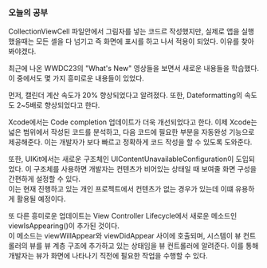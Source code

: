 ### 오늘의 공부

CollectionViewCell 파일안에서 그림자를 넣는 코드르 작성했지만, 실제로 앱을 실행했을때는 모든 셀을 다 넘기고 즉 화면에 표시를 하고 나서 적용이 되었다. 이유를 찾아봐야겠다.<br>

최근에 나온 WWDC23의 "What's New" 영상들을 보면서 새로운 내용들을 학습했다. 이 중에서도 몇 가지 흥미로운 내용들이 있었다.<br>

먼저, 캘린더 계산 속도가 20% 향상되었다고 알려졌다. 또한, Dateformatting의 속도도 2~5배로 향상되었다고 한다.<br>

Xcode에서는 Code completion 업데이트가 더욱 개선되었다고 한다. 이제 Xcode는 넓은 범위에서 작성된 코드를 분석하고, 다음 코드에 필요한 부분을 자동완성 기능으로 제공해준다. 이는 개발자가 보다 빠르고 정확하게 코드 작성을 할 수 있도록 도와준다.<br>

또한, UIKit에서는 새로운 구조체인 UIContentUnavailableConfiguration이 도입되었다. 이 구조체를 사용하면 개발자는 컨텐츠가 비어있는 상태일 때 보여줄 화면 구성을 간편하게 설정할 수 있다.<br>
이는 현재 진행하고 있는 개인 프로젝트에서 컨텐츠가 없는 경우가 있는데 이떄 유용하게 활용될 예정이다.<br>

또 다른 흥미로운 업데이트는 View Controller Lifecycle에서 새로운 메소드인 viewIsAppearing()이 추가된 것이다.<br>
이 메소드는 viewWillAppear와 viewDidAppear 사이에 호출되며, 시스템이 뷰 컨트롤러의 뷰를 뷰 계층 구조에 추가하고 있는 상태임을 뷰 컨트롤러에 알려준다. 이를 통해 개발자는 뷰가 화면에 나타나기 직전에 필요한 작업을 수행할 수 있다.<br>
